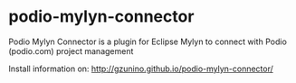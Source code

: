 podio-mylyn-connector
=====================

Podio Mylyn Connector is a plugin for Eclipse Mylyn to connect with Podio (podio.com) project management

Install information on:
http://gzunino.github.io/podio-mylyn-connector/
